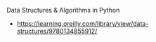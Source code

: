 Data Structures & Algorithms in Python

- https://learning.oreilly.com/library/view/data-structures/9780134855912/
